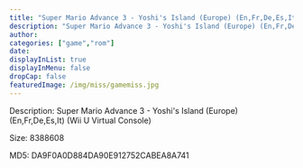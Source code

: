 ```yaml
---
title: "Super Mario Advance 3 - Yoshi's Island (Europe) (En,Fr,De,Es,It) (Wii U Virtual Console)"
description: "Super Mario Advance 3 - Yoshi's Island (Europe) (En,Fr,De,Es,It) (Wii U Virtual Console)"
author: 
categories: ["game","rom"]
date: 
displayInList: true
displayInMenu: false
dropCap: false
featuredImage: /img/miss/gamemiss.jpg
---
```


Description: Super Mario Advance 3 - Yoshi's Island (Europe) (En,Fr,De,Es,It) (Wii U Virtual Console)

Size: 8388608

MD5: DA9F0A0D884DA90E912752CABEA8A741

